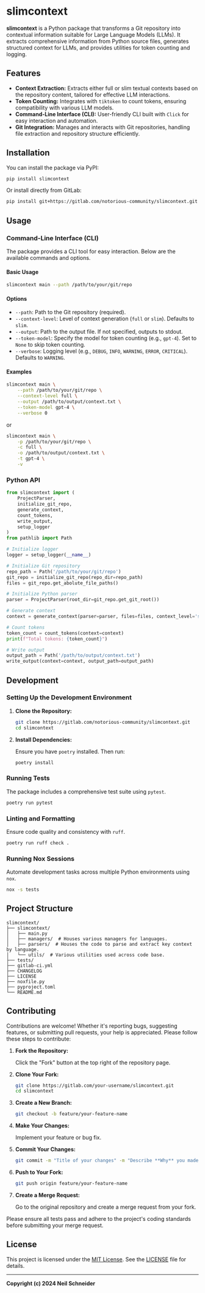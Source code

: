 # slimcontext

**slimcontext** is a Python package that transforms a Git repository into contextual information suitable for Large Language Models (LLMs). It extracts comprehensive information from Python source files, generates structured context for LLMs, and provides utilities for token counting and logging.

## Features

- **Context Extraction:** Extracts either full or slim textual contexts based on the repository content, tailored for effective LLM interactions.
- **Token Counting:** Integrates with `tiktoken` to count tokens, ensuring compatibility with various LLM models.
- **Command-Line Interface (CLI):** User-friendly CLI built with `Click` for easy interaction and automation.
- **Git Integration:** Manages and interacts with Git repositories, handling file extraction and repository structure efficiently.

## Installation

You can install the package via PyPI:

```bash
pip install slimcontext
```

Or install directly from GitLab:

```bash
pip install git+https://gitlab.com/notorious-community/slimcontext.git
```

## Usage

### Command-Line Interface (CLI)

The package provides a CLI tool for easy interaction. Below are the available commands and options.

#### Basic Usage

```bash
slimcontext main --path /path/to/your/git/repo
```

#### Options

- `--path`: Path to the Git repository (required).
- `--context-level`: Level of context generation (`full` or `slim`). Defaults to `slim`.
- `--output`: Path to the output file. If not specified, outputs to stdout.
- `--token-model`: Specify the model for token counting (e.g., `gpt-4`). Set to `None` to skip token counting.
- `--verbose`: Logging level (e.g., `DEBUG`, `INFO`, `WARNING`, `ERROR`, `CRITICAL`). Defaults to `WARNING`.

#### Examples

```bash
slimcontext main \
    --path /path/to/your/git/repo \
    --context-level full \
    --output /path/to/output/context.txt \
    --token-model gpt-4 \
    --verbose 0
```

or

```bash
slimcontext main \
    -p /path/to/your/git/repo \
    -c full \
    -o /path/to/output/context.txt \
    -t gpt-4 \
    -v
```

### Python API

```python
from slimcontext import (
    ProjectParser,
    initialize_git_repo,
    generate_context,
    count_tokens,
    write_output,
    setup_logger
)
from pathlib import Path

# Initialize logger
logger = setup_logger(__name__)

# Initialize Git repository
repo_path = Path('/path/to/your/git/repo')
git_repo = initialize_git_repo(repo_dir=repo_path)
files = git_repo.get_abolute_file_paths()

# Initialize Python parser
parser = ProjectParser(root_dir=git_repo.get_git_root())

# Generate context
context = generate_context(parser=parser, files=files, context_level='slim')

# Count tokens
token_count = count_tokens(context=context)
print(f"Total tokens: {token_count}")

# Write output
output_path = Path('/path/to/output/context.txt')
write_output(context=context, output_path=output_path)
```

## Development

### Setting Up the Development Environment

1. **Clone the Repository:**

    ```bash
    git clone https://gitlab.com/notorious-community/slimcontext.git
    cd slimcontext
    ```

2. **Install Dependencies:**

    Ensure you have `poetry` installed. Then run:

    ```bash
    poetry install
    ```

### Running Tests

The package includes a comprehensive test suite using `pytest`.

```bash
poetry run pytest
```

### Linting and Formatting

Ensure code quality and consistency with `ruff`.

```bash
poetry run ruff check .
```

### Running Nox Sessions

Automate development tasks across multiple Python environments using `nox`.

```bash
nox -s tests
```

## Project Structure

```
slimcontext/
├── slimcontext/
│   ├── main.py
│   ├── managers/  # Houses various managers for languages.
│   ├── parsers/  # Houses the code to parse and extract key context by language.
│   └── utils/  # Various utilities used across code base.
├── tests/ 
├── gitlab-ci.yml
├── CHANGELOG
├── LICENSE
├── noxfile.py
├── pyproject.toml
└── README.md
```

## Contributing

Contributions are welcome! Whether it's reporting bugs, suggesting features, or submitting pull requests, your help is appreciated. Please follow these steps to contribute:

1. **Fork the Repository:**

    Click the "Fork" button at the top right of the repository page.

2. **Clone Your Fork:**

    ```bash
    git clone https://gitlab.com/your-username/slimcontext.git
    cd slimcontext
    ```

3. **Create a New Branch:**

    ```bash
    git checkout -b feature/your-feature-name
    ```

4. **Make Your Changes:**

    Implement your feature or bug fix.

5. **Commit Your Changes:**

    ```bash
    git commit -m "Title of your changes" -m "Describe **Why** you made this change."
    ```

6. **Push to Your Fork:**

    ```bash
    git push origin feature/your-feature-name
    ```

7. **Create a Merge Request:**

    Go to the original repository and create a merge request from your fork.

Please ensure all tests pass and adhere to the project's coding standards before submitting your merge request.

## License

This project is licensed under the [MIT License](LICENSE). See the [LICENSE](LICENSE) file for details.

---

**Copyright (c) 2024 Neil Schneider**